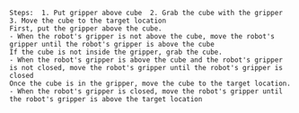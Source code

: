 
    Steps:  1. Put gripper above cube  2. Grab the cube with the gripper  3. Move the cube to the target location
    First, put the gripper above the cube.
    - When the robot's gripper is not above the cube, move the robot's gripper until the robot's gripper is above the cube
    If the cube is not inside the gripper, grab the cube.
    - When the robot's gripper is above the cube and the robot's gripper is not closed, move the robot's gripper until the robot's gripper is closed
    Once the cube is in the gripper, move the cube to the target location.
    - When the robot's gripper is closed, move the robot's gripper until the robot's gripper is above the target location